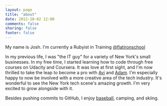 ```yaml
---
layout: page
title: "about"
date: 2012-10-02 12:00
comments: false
sharing: false
footer: false
---
```

My name is Josh. I'm currently a Rubyist in Training [@flatironschool](http://twitter.com/flatironschool)

In my previous life, I was "the IT guy" for a variety of New York's small businesses. In my free time, I started learning how to code through free courses on Udacity and Coursera. It was love at first sight, and I'm now thrilled to take the leap to become a pro with [Avi](https://twitter.com/aviflombaum) and [Adam](https://twitter.com/aenbar). I'm especially happy to now be involved with a more creative area of the tech industry. It's wonderful to see the New York tech scene's amazing growth. I'm very excited to grow alongside with it.

Besides pushing commits to GitHub, I enjoy [baseball](http://sfgiants.com), camping, and skiing.